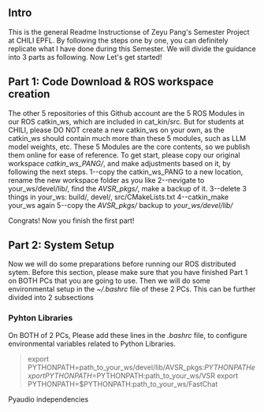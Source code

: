 ## Intro
This is the general Readme Instructionse of Zeyu Pang's Semester Project at CHILI EPFL. By following the steps one by one, you can definitely replicate what I have done during this Semester.
We will divide the guidance into 3 parts as following. Now Let's get started!

## Part 1: Code Download & ROS workspace creation
The other 5 repositories of this Github account are the 5 ROS Modules in our ROS catkin_ws, which are included in cat_kin/src. But for students at CHILI, please DO NOT create a new catkin_ws on your own, as the catkin_ws should contain much more than these 5 modules, such as LLM model weights, etc. These 5 Modules are the core contents, so we publish them online for ease of reference.
To get start, please copy our original workspace _catkin_ws_PANG/_, and make adjustments based on it, by following the next steps.
1--copy the catkin_ws_PANG to a new location, rename the new workspace folder as you like
2--nevigate to your_ws/devel/lib/, find the _AVSR_pkgs/_, make a backup of it.
3--delete 3 things in your_ws: build/, devel/, src/CMakeLists.txt
4--catkin_make your_ws again
5--copy the _AVSR_pkgs/_ backup to _your_ws/devel/lib/_

Congrats! Now you finish the first part!

## Part 2: System Setup
Now we will do some preparations before running our ROS distributed sytem. Before this section, please make sure that you have finished Part 1 on BOTH PCs that you are going to use.
Then we will do some environmental setup in the _~/.bashrc_ file of these 2 PCs. This can be further divided into 2 subsections
### Pyhton Libraries 
On BOTH of 2 PCs, Please add these lines in the _.bashrc_ file, to configure environmental variables related to Python Libraries.

> export PYTHONPATH=path_to_your_ws/devel/lib/AVSR_pkgs:$PYTHONPATH   
> export PYTHONPATH=$PYTHONPATH:path_to_your_ws/VSR
> export PYTHONPATH=$PYTHONPATH:path_to_your_ws/FastChat


Pyaudio independencies
